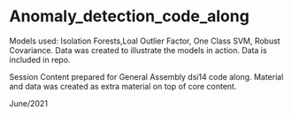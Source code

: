 # Anomaly_detection_code_along

Models used:  Isolation Forests,Loal Outlier Factor, One Class SVM, Robust Covariance. Data was created to illustrate the models in action. Data is included in repo.

Session Content prepared for General Assembly dsi14 code along. Material and data was created as extra material on top of core content.

June/2021
